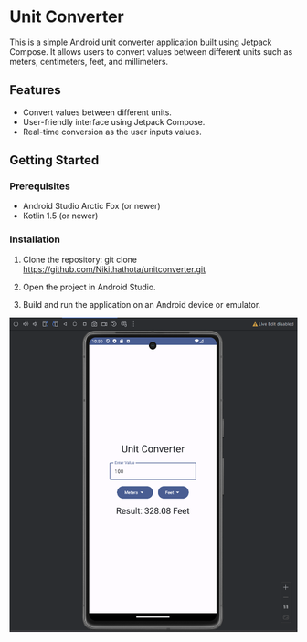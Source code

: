 # Unit Converter
This is a simple Android unit converter application built using Jetpack Compose. It allows users to convert values between different units such as meters, centimeters, feet, and millimeters.
## Features
- Convert values between different units.
- User-friendly interface using Jetpack Compose.
- Real-time conversion as the user inputs values.
## Getting Started
### Prerequisites
- Android Studio Arctic Fox (or newer)
- Kotlin 1.5 (or newer)
### Installation
1. Clone the repository:
     git clone https://github.com/Nikithathota/unitconverter.git

3. Open the project in Android Studio.
4. Build and run the application on an Android device or emulator.

<img src="Screenshot 2024-05-18 225057.png"/>
